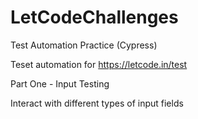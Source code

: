 # LetCodeChallenges
Test Automation Practice (Cypress)


Teset automation for https://letcode.in/test

Part One - Input Testing

Interact with different types of input fields
